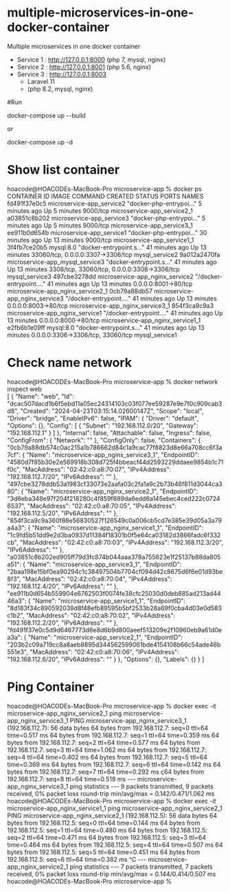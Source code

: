 # multiple-microservices-in-one-docker-container
Multiple microservices in one docker container

+ Service 1 : http://127.0.0.1:8000 
  (php 7, mysql, nginx)
+ Service 2 : http://127.0.0.1:8001
  (php 5.6, nginx)
+ Service 3 : http://127.0.0.1:8003
  - Laravel 11
  - (php 8.2, mysql, nginx)
 

#Run

docker-compose up --build 

or

docker-compose up -d 

# Show list container 

hoacode@HOACODEs-MacBook-Pro microservice-app % docker ps                                                                               
CONTAINER ID   IMAGE                             COMMAND                  CREATED          STATUS          PORTS                                         NAMES
fd491f37e0c5   microservice-app_service2         "docker-php-entrypoi…"   5 minutes ago    Up 5 minutes    9000/tcp                                      microservice-app_service2_1
a03851c8b202   microservice-app_service3         "docker-php-entrypoi…"   5 minutes ago    Up 5 minutes    9000/tcp                                      microservice-app_service3_1
ee911b0d654b   microservice-app_service1         "docker-php-entrypoi…"   30 minutes ago   Up 13 minutes   9000/tcp                                      microservice-app_service1_1
3f4fb7ce20b5   mysql:8.0                         "docker-entrypoint.s…"   41 minutes ago   Up 13 minutes   33060/tcp, 0.0.0.0:3307->3306/tcp             mysql_service2
9a012a2470fa   microservice-app_mysql_service3   "docker-entrypoint.s…"   41 minutes ago   Up 13 minutes   3308/tcp, 33060/tcp, 0.0.0.0:3308->3306/tcp   mysql_service3
497cbe3278dd   microservice-app_nginx_service2   "/docker-entrypoint.…"   41 minutes ago   Up 13 minutes   0.0.0.0:8001->80/tcp                          microservice-app_nginx_service2_1
0cb79a88db57   microservice-app_nginx_service3   "/docker-entrypoint.…"   41 minutes ago   Up 13 minutes   0.0.0.0:8003->80/tcp                          microservice-app_nginx_service3_1
854f3ca9c9a3   microservice-app_nginx_service1   "/docker-entrypoint.…"   41 minutes ago   Up 13 minutes   0.0.0.0:8000->80/tcp                          microservice-app_nginx_service1_1
e2fb6b1e09ff   mysql:8.0                         "docker-entrypoint.s…"   41 minutes ago   Up 13 minutes   0.0.0.0:3306->3306/tcp, 33060/tcp             mysql_service1


# Check name network
hoacode@HOACODEs-MacBook-Pro microservice-app % docker network inspect web                                                              
[
    {
        "Name": "web",
        "Id": "dcac507dacd1b6f5ebd11a05ec24314103c03f077ee59287e9e7f0c909cab3d8",
        "Created": "2024-04-23T03:15:14.02600147Z",
        "Scope": "local",
        "Driver": "bridge",
        "EnableIPv6": false,
        "IPAM": {
            "Driver": "default",
            "Options": {},
            "Config": [
                {
                    "Subnet": "192.168.112.0/20",
                    "Gateway": "192.168.112.1"
                }
            ]
        },
        "Internal": false,
        "Attachable": false,
        "Ingress": false,
        "ConfigFrom": {
            "Network": ""
        },
        "ConfigOnly": false,
        "Containers": {
            "0cb79a88db574c0ac215a1b786662d84c1a9cac77f8823d8e66a708cc6f3a7cf": {
                "Name": "microservice-app_nginx_service3_1",
                "EndpointID": "4580d7f85b30e2e569918b308d725f4bbeacf44d2593229ddaee9854b1c71f0c",
                "MacAddress": "02:42:c0:a8:70:07",
                "IPv4Address": "192.168.112.7/20",
                "IPv6Address": ""
            },
            "497cbe3278ddb53a1983cf33073e2aafa03c2fa1a9c2b73b46f811d3044ca380": {
                "Name": "microservice-app_nginx_service2_1",
                "EndpointID": "3d6eba348e97f204f218280c4f859f889da6edd6a145ebec4ced222c07246537",
                "MacAddress": "02:42:c0:a8:70:05",
                "IPv4Address": "192.168.112.5/20",
                "IPv6Address": ""
            },
            "854f3ca9c9a360f88e56830527f126549c0a006cb5cd7e385e39d05a3a79a4a3": {
                "Name": "microservice-app_nginx_service1_1",
                "EndpointID": "1c9fd5b51dd9e2d3ba0937d11384f18301b0f5e64ca03182d3866fadc6f332cb",
                "MacAddress": "02:42:c0:a8:70:03",
                "IPv4Address": "192.168.112.3/20",
                "IPv6Address": ""
            },
            "a03851c8b202ed905ff79d3fc874b044aaa378a755623e1f25137b88da805a51": {
                "Name": "microservice-app_service3_1",
                "EndpointID": "2baa198e15bf0ea90294c1c38497504b7704cf094d42c8675d6f6e01d93be8f3",
                "MacAddress": "02:42:c0:a8:70:04",
                "IPv4Address": "192.168.112.4/20",
                "IPv6Address": ""
            },
            "ee911b0d654b559904e6762503f0074fe38cfc25030d0deb885ad213ad4446a3": {
                "Name": "microservice-app_service1_1",
                "EndpointID": "8d183f34c890592039d8f48efb89595b5bf2533b28a69f0cba4d03e0d583c1b2",
                "MacAddress": "02:42:c0:a8:70:02",
                "IPv4Address": "192.168.112.2/20",
                "IPv6Address": ""
            },
            "fd491f37e0c5d9d6467773d6e8d6b9d800aeef513209e2f10960eb9a61d0ea3a": {
                "Name": "microservice-app_service2_1",
                "EndpointID": "203b2c09a719cc8a8aeb8895d344562599061bde4154108b66c54ade46b551e3",
                "MacAddress": "02:42:c0:a8:70:06",
                "IPv4Address": "192.168.112.6/20",
                "IPv6Address": ""
            }
        },
        "Options": {},
        "Labels": {}
    }
]

# Ping Container 

hoacode@HOACODEs-MacBook-Pro microservice-app % docker exec -it microservice-app_nginx_service2_1 ping microservice-app_nginx_service3_1
PING microservice-app_nginx_service3_1 (192.168.112.7): 56 data bytes
64 bytes from 192.168.112.7: seq=0 ttl=64 time=0.517 ms
64 bytes from 192.168.112.7: seq=1 ttl=64 time=0.359 ms
64 bytes from 192.168.112.7: seq=2 ttl=64 time=0.577 ms
64 bytes from 192.168.112.7: seq=3 ttl=64 time=1.062 ms
64 bytes from 192.168.112.7: seq=4 ttl=64 time=0.402 ms
64 bytes from 192.168.112.7: seq=5 ttl=64 time=0.369 ms
64 bytes from 192.168.112.7: seq=6 ttl=64 time=0.142 ms
64 bytes from 192.168.112.7: seq=7 ttl=64 time=0.292 ms
ç64 bytes from 192.168.112.7: seq=8 ttl=64 time=0.519 ms
--- microservice-app_nginx_service3_1 ping statistics ---
9 packets transmitted, 9 packets received, 0% packet loss
round-trip min/avg/max = 0.142/0.471/1.062 ms
hoacode@HOACODEs-MacBook-Pro microservice-app % docker exec -it microservice-app_nginx_service1_1 ping microservice-app_nginx_service2_1
PING microservice-app_nginx_service2_1 (192.168.112.5): 56 data bytes
64 bytes from 192.168.112.5: seq=0 ttl=64 time=0.144 ms
64 bytes from 192.168.112.5: seq=1 ttl=64 time=0.480 ms
64 bytes from 192.168.112.5: seq=2 ttl=64 time=0.471 ms
64 bytes from 192.168.112.5: seq=3 ttl=64 time=0.464 ms
64 bytes from 192.168.112.5: seq=4 ttl=64 time=0.507 ms
64 bytes from 192.168.112.5: seq=5 ttl=64 time=0.451 ms
64 bytes from 192.168.112.5: seq=6 ttl=64 time=0.382 ms
^C
--- microservice-app_nginx_service2_1 ping statistics ---
7 packets transmitted, 7 packets received, 0% packet loss
round-trip min/avg/max = 0.144/0.414/0.507 ms
hoacode@HOACODEs-MacBook-Pro microservice-app % 
